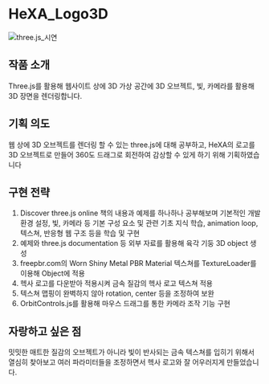 # HeXA_Logo3D
![three.js_시연](https://github.com/kdh7979/HeXA_Logo3D/assets/42886272/5f3c2a54-d4b3-44d7-845d-1c458e1f10d5)
## 작품 소개
Three.js를 활용해 웹사이트 상에 3D 가상 공간에 3D 오브젝트, 빛, 카메라를 활용해 3D 장면을 렌더링합니다.

## 기획 의도
웹 상에 3D 오브젝트를 렌더링 할 수 있는 three.js에 대해 공부하고, HeXA의 로고를 3D 오브젝트로 만들어 360도 드래그로 회전하여 감상할 수 있게 하기 위해 기획하였습니다
## 구현 전략
1. Discover three.js online 책의 내용과 예제를 하나하나 공부해보며 기본적인 개발 환경 설정, 빛, 카메라 등 기본 구성 요소 및 관련 기초 지식 학습, animation loop, 텍스쳐, 반응형 웹 구조 등을 학습 및 구현
2. 예제와 three.js documentation 등 외부 자료를 활용해 육각 기둥 3D object 생성
3. freepbr.com의 Worn Shiny Metal PBR Material 텍스쳐를 TextureLoader를 이용해 Object에 적용
4. 헥사 로고를 다운받아 적용시켜 금속 질감의 헥사 로고 텍스쳐 적용
5. 텍스쳐 맵핑이 완벽하지 않아 rotation, center 등을 조정하여 보완
6. OrbitControls.js를 활용해 마우스 드래그를 통한 카메라 조작 기능 구현
## 자랑하고 싶은 점
밋밋한 매트한 질감의 오브젝트가 아니라 빛이 반사되는 금속 텍스쳐를 입히기 위해서 열심히 찾아보고 여러 파라미터들을 조정하면서 헥사 로고와 잘 어우러지게 만들었습니다.
